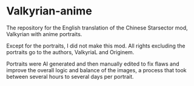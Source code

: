 # Valkyrian-anime
The repository for the English translation of the Chinese Starsector mod, Valkyrian with anime portraits.

Except for the portraits, I did not make this mod. All rights excluding the portraits go to the authors, ValkyriaL and Originem.

Portraits were AI generated and then manually edited to fix flaws and improve the overall logic and balance of the images, a process that took between several hours to several days per portrait.